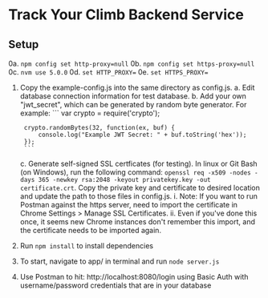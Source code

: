 # Track Your Climb Backend Service

## Setup

0a. `npm config set http-proxy=null`
0b. `npm config set https-proxy=null`
0c. `nvm use 5.0.0`
0d. `set HTTP_PROXY=`
0e. `set HTTPS_PROXY=`
1. Copy the example-config.js into the same directory as config.js. 
	a. Edit database connection information for test database.
	b. Add your own "jwt_secret", which can be generated by random byte generator. For example:
		```
		var crypto = require('crypto');

		crypto.randomBytes(32, function(ex, buf) {
			console.log("Example JWT Secret: " + buf.toString('hex'));
		});
		```
	c. Generate self-signed SSL certficates (for testing). In linux or Git Bash (on Windows), run the following command:
		`openssl req -x509 -nodes -days 365 -newkey rsa:2048 -keyout privatekey.key -out certificate.crt`. Copy the private key and certificate to desired location and update the path to those files in config.js.
		i. Note: If you want to run Postman against the https server, need to import the certificate in Chrome Settings > Manage SSL Certificates.
		ii. Even if you've done this once, it seems new Chrome instances don't remember this import, and the certificate needs to be imported again.
2. Run `npm install` to install dependencies
3. To start, navigate to app/ in terminal and run `node server.js`
4. Use Postman to hit: http://localhost:8080/login using Basic Auth with username/password credentials that are in your database

